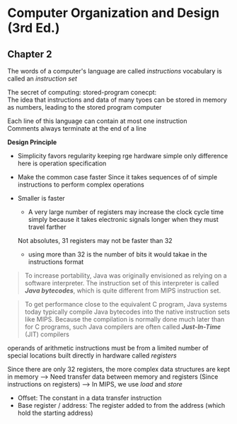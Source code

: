 # Computer Organization and Design (3rd Ed.)

## Chapter 2
The words of a computer's language are called *instructions*
vocabulary is called an *instruction set*

The secret of computing: stored-program conecpt:  
The idea that instructions and data of many tyoes can be stored in memory as numbers, leading to the stored program computer

Each line of this language can contain at most one instruction  
Comments always terminate at the end of a line  

**Design Principle** 
* Simplicity favors regularity 
  keeping rge hardware simple
  only difference here is operation specification
* Make the common case faster
  Since it takes sequences of of simple instructions to perform complex operations
* Smaller is faster
  * A very large number of registers may increase the clock cycle time simply because it takes electronic signals longer when they must travel farther

  Not absolutes, 31 registers may not be faster than 32
  * using more than 32 is the number of bits it would takae in the instructions format

> To increase portability, Java was originally envisioned as relying on a software interpreter. The instruction set of this interpreter is called *__Java bytecodes__*, which is quite different from MIPS instruction set.

> To get performance close to the equivalent C program, Java systems today typically compile Java bytecodes into the native instruction sets like MIPS. Because the compilation is normally done much later than for C programs, such Java compilers are often called *__Just-In-Time__* (JIT) compilers

operands of arithmetic instructions must be from a limited number of special locations built directly in hardware called *registers*

Since there are only 32 registers, the more complex data structures are kept in memory
--> 
Need transfer data between memory and registers (Since instructions on registers)
--> 
In MIPS, we use *load* and *store*
* Offset: The constant in a data transfer instruction 
* Base register / address: The register added to from the address (which hold the starting address)